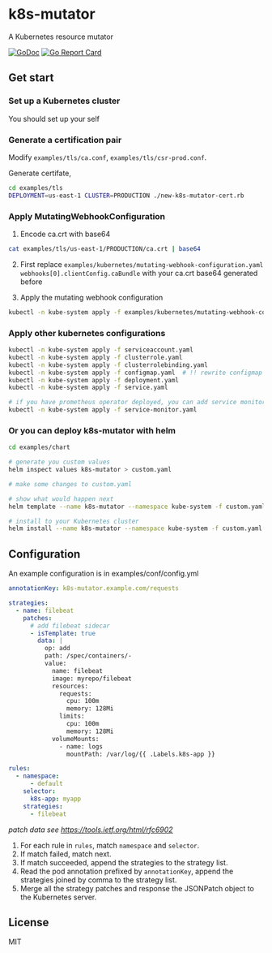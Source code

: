# k8s-mutator

A Kubernetes resource mutator

[![GoDoc](https://godoc.org/github.com/major1201/k8s-mutator?status.svg)](https://godoc.org/github.com/major1201/k8s-mutator)
[![Go Report Card](https://goreportcard.com/badge/github.com/major1201/k8s-mutator)](https://goreportcard.com/report/github.com/major1201/k8s-mutator)

## Get start

### Set up a Kubernetes cluster

You should set up your self

### Generate a certification pair

Modify `examples/tls/ca.conf`, `examples/tls/csr-prod.conf`.

Generate certifate,

```bash
cd examples/tls
DEPLOYMENT=us-east-1 CLUSTER=PRODUCTION ./new-k8s-mutator-cert.rb
```

### Apply MutatingWebhookConfiguration

1. Encode ca.crt with base64

```bash
cat examples/tls/us-east-1/PRODUCTION/ca.crt | base64
```

2. First replace `examples/kubernetes/mutating-webhook-configuration.yaml` `webhooks[0].clientConfig.caBundle` with your ca.crt base64 generated before

3. Apply the mutating webhook configuration

```bash
kubectl -n kube-system apply -f examples/kubernetes/mutating-webhook-configuration.yaml
```

### Apply other kubernetes configurations

```bash
kubectl -n kube-system apply -f serviceaccount.yaml
kubectl -n kube-system apply -f clusterrole.yaml
kubectl -n kube-system apply -f clusterrolebinding.yaml
kubectl -n kube-system apply -f configmap.yaml  # !! rewrite configmap with your config file and mutator cert and key
kubectl -n kube-system apply -f deployment.yaml
kubectl -n kube-system apply -f service.yaml

# if you have prometheus operator deployed, you can add service monitor below
kubectl -n kube-system apply -f service-monitor.yaml
```

### Or you can deploy k8s-mutator with helm

```bash
cd examples/chart

# generate you custom values
helm inspect values k8s-mutator > custom.yaml

# make some changes to custom.yaml

# show what would happen next
helm template --name k8s-mutator --namespace kube-system -f custom.yaml k8s-mutator

# install to your Kubernetes cluster
helm install --name k8s-mutator --namespace kube-system -f custom.yaml k8s-mutator
```

## Configuration

An example configuration is in examples/conf/config.yml

```yaml
annotationKey: k8s-mutator.example.com/requests

strategies:
  - name: filebeat
    patches:
      # add filebeat sidecar
      - isTemplate: true
        data: |
          op: add
          path: /spec/containers/-
          value:
            name: filebeat
            image: myrepo/filebeat
            resources:
              requests:
                cpu: 100m
                memory: 128Mi
              limits:
                cpu: 100m
                memory: 128Mi
            volumeMounts:
              - name: logs
                mountPath: /var/log/{{ .Labels.k8s-app }}

rules:
  - namespace:
      - default
    selector:
      k8s-app: myapp
    strategies:
      - filebeat
```

*patch data see <https://tools.ietf.org/html/rfc6902>*

1. For each rule in `rules`, match `namespace` and `selector`.
2. If match failed, match next.
3. If match succeeded, append the strategies to the strategy list.
4. Read the pod annotation prefixed by `annotationKey`, append the strategies joined by comma to the strategy list.
5. Merge all the strategy patches and response the JSONPatch object to the Kubernetes server.

## License

MIT
